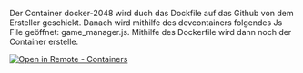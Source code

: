 Der Container docker-2048 wird duch das Dockfile auf das Github von dem Ersteller geschickt. Danach wird mithilfe des devcontainers folgendes Js File geöffnet: game_manager.js. Mithilfe des Dockerfile wird dann noch der Container erstelle.

[
    ![Open in Remote - Containers](
        https://xebia.com/wp-content/uploads/2023/11/v1.svg    )
](
    https://vscode.dev/redirect?url=vscode://ms-vscode-remote.remote-containers/cloneInVolume?url=https://github.com/Manuel-schmassmann/hello-website-sm.git
)

